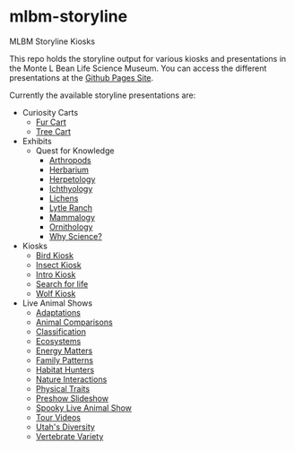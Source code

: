 # mlbm-storyline
MLBM Storyline Kiosks

This repo holds the storyline output for various kiosks and presentations in the Monte L Bean Life Science Museum. You can access the different presentations at the [Github Pages Site](https://mlbeanmuseum.github.io/mlbm-storyline/).

Currently the available storyline presentations are:
- Curiosity Carts
    - [Fur Cart](./Curiosity%20Carts/Fur%20Cart/story.html) 
    - [Tree Cart](./Curiosity%20Carts/Tree%20Cart/story.html)
- Exhibits
    - Quest for Knowledge
        - [Arthropods](./Exhibits/Quest%20For%20Knowledge/Arthropods/story.html)
        - [Herbarium](./Exhibits/Quest%20For%20Knowledge/Herbarium/story.html)
        - [Herpetology](./Exhibits/Quest%20For%20Knowledge/Herpetology/story.html)
        - [Ichthyology](./Exhibits/Quest%20For%20Knowledge/Ichthyology/story.html)
        - [Lichens](./Exhibits/Quest%20For%20Knowledge/Lichens/story.html)
        - [Lytle Ranch](./Exhibits/Quest%20For%20Knowledge/Lytle%20Ranch/story.html)
        - [Mammalogy](./Exhibits/Quest%20For%20Knowledge/Mammalogy/story.html)
        - [Ornithology](./Exhibits/Quest%20For%20Knowledge/Ornithology/story.html)
        - [Why Science?](./Exhibits/Quest%20For%20Knowledge/Why%20Science/story.html)
- Kiosks
    - [Bird Kiosk](./Kiosks/Bird%20Kiosk/story.html)
    - [Insect Kiosk](./Kiosks/Insect%20Kiosk/story.html)
    - [Intro Kiosk](./Kiosks/Intro%20Kiosk/story.html)
    - [Search for life](./Kiosks/Search%20for%20life/story.html)
    - [Wolf Kiosk](./Kiosks/Wolf%20Kiosk/story.html)
- Live Animal Shows
    - [Adaptations](./Live%20Animal%20Shows/Adaptations/story.html)
    - [Animal Comparisons](./Live%20Animal%20Shows/Animal%20Comparisons/story.html)
    - [Classification](./Live%20Animal%20Shows/Classification/story.html)
    - [Ecosystems](./Live%20Animal%20Shows/Ecosystems/story.html)
    - [Energy Matters](./Live%20Animal%20Shows/Energy%20Matters/story.html)
    - [Family Patterns](./Live%20Animal%20Shows/Family%20Patterns/story.html)
    - [Habitat Hunters](./Live%20Animal%20Shows/Habitat%20Hunters/story.html)
    - [Nature Interactions](./Live%20Animal%20Shows/Nature%20Interactions/story.html)
    - [Physical Traits](./Live%20Animal%20Shows/Physical%20Traits/story.html)
    - [Preshow Slideshow](./Live%20Animal%20Shows/Preshow%20Slideshow/story.html)
    - [Spooky Live Animal Show](./Live%20Animal%20Shows/Spooky%20Live%20Animal%20Show/story.html)
    - [Tour Videos](./Live%20Animal%20Shows/Tour%20Videos/story.html)
    - [Utah's Diversity](./Live%20Animal%20Shows/Utah's%20Diversity/story.html)
    - [Vertebrate Variety](./Live%20Animal%20Shows/Vertebrate%20Variety/story.html)
